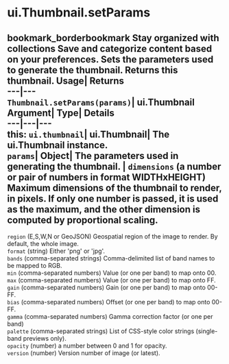  
#  ui.Thumbnail.setParams 
bookmark_borderbookmark Stay organized with collections  Save and categorize content based on your preferences. 
Sets the parameters used to generate the thumbnail. 
Returns this thumbnail.
Usage| Returns  
---|---  
`Thumbnail.setParams(params)`| ui.Thumbnail  
Argument| Type| Details  
---|---|---  
this: `ui.thumbnail`| ui.Thumbnail| The ui.Thumbnail instance.  
`params`| Object| The parameters used in generating the thumbnail.  | ` dimensions ` (a number or pair of numbers in format WIDTHxHEIGHT) Maximum dimensions of the thumbnail to render, in pixels. If only one number is passed, it is used as the maximum, and the other dimension is computed by proportional scaling.  
---  
` region ` (E,S,W,N or GeoJSON) Geospatial region of the image to render. By default, the whole image.  
` format ` (string) Either 'png' or 'jpg'.  
` bands ` (comma-separated strings) Comma-delimited list of band names to be mapped to RGB.  
` min ` (comma-separated numbers) Value (or one per band) to map onto 00.  
` max ` (comma-separated numbers) Value (or one per band) to map onto FF.  
` gain ` (comma-separated numbers) Gain (or one per band) to map onto 00-FF.  
` bias ` (comma-separated numbers) Offset (or one per band) to map onto 00-FF.  
` gamma ` (comma-separated numbers) Gamma correction factor (or one per band)  
` palette ` (comma-separated strings) List of CSS-style color strings (single-band previews only).  
` opacity ` (number) a number between 0 and 1 for opacity.  
` version ` (number) Version number of image (or latest).  
